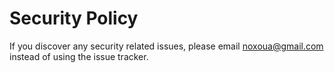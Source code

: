 # Security Policy

If you discover any security related issues, please email noxoua@gmail.com instead of using the issue tracker.
